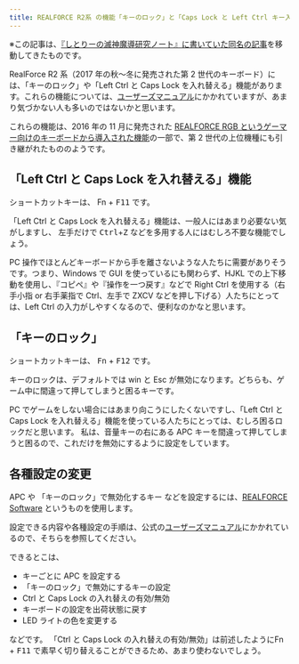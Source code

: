 ```yaml
---
title: REALFORCE R2系 の機能「キーのロック」と「Caps Lock と Left Ctrl キー入れ替え」について
---
```


※この記事は、[『しとりーの滅神魔導研究ノート』に書いていた同名の記事](http://ndxbn.hatenablog.jp/entry/2017/12/08/145927)を移動してきたものです。

RealForce R2 系（2017 年の秋～冬に発売された第 2 世代のキーボード）には、「キーのロック」や「Left Ctrl と Caps Lock を入れ替える」機能があります。これらの機能については、[ユーザーズマニュアル](http://www.realforce.co.jp/support/download/index.html)にかかれていますが、あまり気づかない人も多いのではないかと思います。

これらの機能は、2016 年の 11 月に発売された [REALFORCE RGB というゲーマー向けのキーボードから導入された機能](http://www.4gamer.net/games/317/G031703/20161122045/)の一部で、第 2 世代の上位機種にも引き継がれたもののようです。

## 「Left Ctrl と Caps Lock を入れ替える」機能

ショートカットキーは、 <kdb>Fn</kbd> + <kbd>F11</kbd> です。

「Left Ctrl と Caps Lock を入れ替える」機能は、一般人にはあまり必要ない気がしますし、 左手だけで <kbd>Ctrl</kbd>+<kbd>Z</kbd> などを多用する人にはむしろ不要な機能でしょう。

PC 操作でほとんどキーボードから手を離さないような人たちに需要がありそうです。つまり、Windows で GUI を使っているにも関わらず、HJKL での上下移動を使用し、『コピペ』や『操作を一つ戻す』などで Right Ctrl を使用する（右手小指 or 右手薬指で Ctrl、左手で ZXCV などを押し下げる）人たちにとっては、Left Ctrl の入力がしやすくなるので、便利なのかなと思います。

## 「キーのロック」

ショートカットキーは、 <kbd>Fn</kbd> + <kbd>F12</kbd> です。

キーのロックは、デフォルトでは win と Esc が無効になります。どちらも、ゲーム中に間違って押してしまうと困るキーです。

PC でゲームをしない場合にはあまり向こうにしたくないですし、「Left Ctrl と Caps Lock を入れ替える」機能を使っている人たちにとっては、むしろ困るロックだと思います。
私は、音量キーの右にある APC キーを間違って押してしまうと困るので、これだけを無効にするように設定をしています。

## 各種設定の変更

APC や 「キーのロック」で無効化するキー などを設定するには、[REALFORCE Software](http://www.realforce.co.jp/support/download/index.html) というものを使用します。

設定できる内容や各種設定の手順は、公式の[ユーザーズマニュアル](http://www.realforce.co.jp/support/download/index.html)にかかれているので、そちらを参照してください。

できるとこは、

- キーごとに APC を設定する
- 「キーのロック」で無効にするキーの設定
- Ctrl と Caps Lock の入れ替えの有効/無効
- キーボードの設定を出荷状態に戻す
- LED ライトの色を変更する

などです。
「Ctrl と Caps Lock の入れ替えの有効/無効」は前述したように<kdb>Fn</kbd> + <kbd>F11</kbd> で素早く切り替えることができるため、あまり使わないでしょう。
